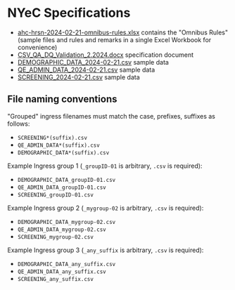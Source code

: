 # NYeC Specifications

- [ahc-hrsn-2024-02-21-omnibus-rules.xlsx](ahc-hrsn-2024-02-21-omnibus-rules.xlsx)
  contains the "Omnibus Rules" (sample files and rules and remarks in a single
  Excel Workbook for convenience)
- [CSV_QA_DQ_Validation_2.2024.docx](CSV_QA_DQ_Validation_2.2024.docx)
  specification document
- [DEMOGRAPHIC_DATA_2024-02-21.csv](DEMOGRAPHIC_DATA_2024-02-21.csv) sample data
- [QE_ADMIN_DATA_2024-02-21.csv](QE_ADMIN_DATA_2024-02-21.csv) sample data
- [SCREENING_2024-02-21.csv](SCREENING_2024-02-21.csv) sample data

## File naming conventions

"Grouped" ingress filenames must match the case, prefixes, suffixes as follows:

- `SCREENING*(suffix).csv`
- `QE_ADMIN_DATA*(suffix).csv`
- `DEMOGRAPHIC_DATA*(suffix).csv`

Example Ingress group 1 (`_groupID-01` is arbitrary, `.csv` is required):

- `DEMOGRAPHIC_DATA_groupID-01.csv`
- `QE_ADMIN_DATA_groupID-01.csv`
- `SCREENING_groupID-01.csv`

Example Ingress group 2 (`_mygroup-02` is arbitrary, `.csv` is required):

- `DEMOGRAPHIC_DATA_mygroup-02.csv`
- `QE_ADMIN_DATA_mygroup-02.csv`
- `SCREENING_mygroup-02.csv`

Example Ingress group 3 (`_any_suffix` is arbitrary, `.csv` is required):

- `DEMOGRAPHIC_DATA_any_suffix.csv`
- `QE_ADMIN_DATA_any_suffix.csv`
- `SCREENING_any_suffix.csv`
